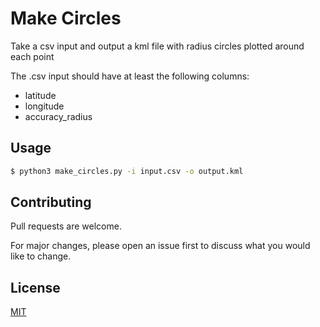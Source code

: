 # Make Circles

Take a csv input and output a kml file with radius circles plotted around each point

The .csv input should have at least the following columns:
- latitude
- longitude
- accuracy_radius

## Usage
```bash
$ python3 make_circles.py -i input.csv -o output.kml
```

## Contributing
Pull requests are welcome. 

For major changes, please open an issue first to discuss what you would like to change.

## License
[MIT](https://choosealicense.com/licenses/mit/)